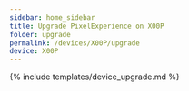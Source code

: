 ```yaml
---
sidebar: home_sidebar
title: Upgrade PixelExperience on X00P
folder: upgrade
permalink: /devices/X00P/upgrade
device: X00P
---
```

{% include templates/device_upgrade.md %}
